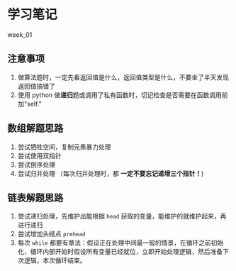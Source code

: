 # 学习笔记

week_01

## 注意事项

1. 做算法题时，一定先看返回值是什么，返回值类型是什么，不要坐了半天发现返回值搞错了
2. 使用 python 做**递归**题或调用了私有函数时，切记检查是否需要在函数调用前加"self."

## 数组解题思路

1. 尝试牺牲空间，复制元素暴力处理
1. 尝试使用双指针
2. 尝试倒序处理
3. 尝试归并处理 （每次归并处理时，都 **一定不要忘记递增三个指针！**)

## 链表解题思路

1. 尝试递归处理，先维护出能根据 `head` 获取的变量，能维护的就维护起来，再进行递归
2. 尝试增加头结点 `prehead`
3. 每次 `while` 都要有章法：假设正在处理中间最一般的情景，在循环之前初始化，循环内部开始时假设所有变量已经就位，立即开始处理逻辑，然后准备下次逻辑，本次循环结束。